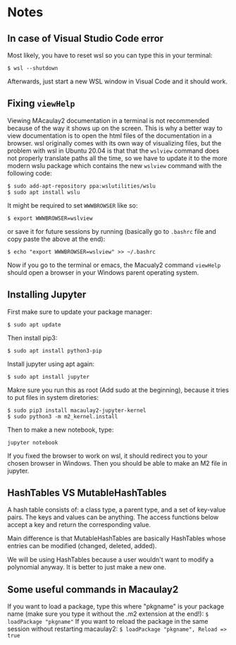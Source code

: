 # Notes

## In case of Visual Studio Code error
Most likely, you have to reset wsl so you can type this in your terminal:
```
$ wsl --shutdown

```
Afterwards, just start a new WSL window in Visual Code and it should work. 

## Fixing `viewHelp`
Viewing MAcaulay2 documentation in a terminal is not recommended because of the way it shows up on the screen. This is why a better way to view documentation is to open the html files of the documentation in a browser. wsl originally comes with its own way of visualizing files, but the problem with wsl in Ubuntu 20.04 is that that the `wslview` command does not properly translate paths all the time, so we have to update it to the more modern wslu package which contains the new `wslview` command with the following code:

```
$ sudo add-apt-repository ppa:wslutilities/wslu
$ sudo apt install wslu
```

It might be required to set `WWWBROWSER` like so:
```
$ export WWWBROWSER=wslview
``` 

or save it for future sessions by running (basically go to `.bashrc` file and copy paste the above at the end):

```
$ echo "export WWWBROWSER=wslview" >> ~/.bashrc
```

Now if you go to the terminal or emacs, the Macualy2 command `viewHelp` should open a browser in your Windows parent operating system.

## Installing Jupyter
First make sure to update your package manager:
```
$ sudo apt update
```

Then install pip3:
```
$ sudo apt install python3-pip
```
Install jupyter using apt again:

```
$ sudo apt install jupyter
```

Makre sure you run this as root (Add sudo at the beginning), because it tries to put files in system diretories:
```
$ sudo pip3 install macaulay2-jupyter-kernel
$ sudo python3 -m m2_kernel.install
```

Then to make a new notebook, type:
```
jupyter notebook
```
If you fixed the browser to work on wsl, it should redirect you to your chosen browser in Windows. Then you should be able to make an M2 file in jupyter. 

## HashTables VS MutableHashTables
A hash table consists of: a class type, a parent type, and a set of key-value pairs. The keys and values can be anything. The access functions below accept a key and return the corresponding value.

Main difference is that MutableHashTables are basically HashTables whose entries can be modified (changed, deleted, added).

We will be using HashTables because a user wouldn't want to modify a polynomial anyway. It is better to just make a new one. 

## Some useful commands in Macaulay2
If you want to load a package, type this where "pkgname" is your package name (make sure you type it without the .m2 extension at the end!):
`
$ loadPackage "pkgname"
`
If you want to reload the package in the same session without restarting macaulay2:
`
$ loadPackage "pkgname", Reload => true
`
